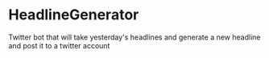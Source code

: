 # HeadlineGenerator
Twitter bot that will take yesterday's headlines and generate a new headline and post it to a twitter account
